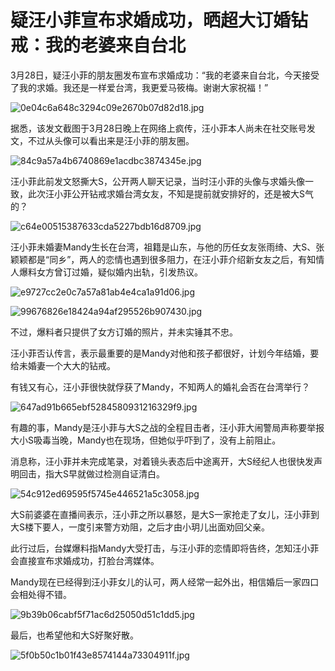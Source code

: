 # 疑汪小菲宣布求婚成功，晒超大订婚钻戒：我的老婆来自台北

3月28日，疑汪小菲的朋友圈发布宣布求婚成功：“我的老婆来自台北，今天接受了我的求婚。我还是一样爱台湾，我更爱马筱梅。谢谢大家祝福！”

![0e04c6a648c3294c09e2670b07d82d18.jpg](https://raw.githubusercontent.com/qqhsx/qqnews_image/main/2024/03/28/疑汪小菲宣布求婚成功，晒超大订婚钻戒：我的老婆来自台北/0e04c6a648c3294c09e2670b07d82d18.jpg)

据悉，该发文截图于3月28日晚上在网络上疯传，汪小菲本人尚未在社交账号发文，不过从头像可以看出来是汪小菲的朋友圈。

![84c9a57a4b6740869e1acdbc3874345e.jpg](https://raw.githubusercontent.com/qqhsx/qqnews_image/main/2024/03/28/疑汪小菲宣布求婚成功，晒超大订婚钻戒：我的老婆来自台北/84c9a57a4b6740869e1acdbc3874345e.jpg)

汪小菲此前发文怒撕大S，公开两人聊天记录，当时汪小菲的头像与求婚头像一致，此次汪小菲公开钻戒求婚台湾女友，不知是提前就安排好的，还是被大S气的？

![c64e00515387633cda5227bdb16d8709.jpg](https://raw.githubusercontent.com/qqhsx/qqnews_image/main/2024/03/28/疑汪小菲宣布求婚成功，晒超大订婚钻戒：我的老婆来自台北/c64e00515387633cda5227bdb16d8709.jpg)

汪小菲未婚妻Mandy生长在台湾，祖籍是山东，与他的历任女友张雨绮、大S、张颖颖都是“同乡”，两人的恋情也遇到很多阻力，在汪小菲介绍新女友之后，有知情人爆料女方曾订过婚，疑似婚内出轨，引发热议。

![e9727cc2e0c7a57a81ab4e4ca1a91d06.jpg](https://raw.githubusercontent.com/qqhsx/qqnews_image/main/2024/03/28/疑汪小菲宣布求婚成功，晒超大订婚钻戒：我的老婆来自台北/e9727cc2e0c7a57a81ab4e4ca1a91d06.jpg)

![99676826e18424a94af295526b907430.jpg](https://raw.githubusercontent.com/qqhsx/qqnews_image/main/2024/03/28/疑汪小菲宣布求婚成功，晒超大订婚钻戒：我的老婆来自台北/99676826e18424a94af295526b907430.jpg)

不过，爆料者只提供了女方订婚的照片，并未实锤其不忠。

汪小菲否认传言，表示最重要的是Mandy对他和孩子都很好，计划今年结婚，要给未婚妻一个大大的钻戒。

有钱又有心，汪小菲很快就俘获了Mandy，不知两人的婚礼会否在台湾举行？

![647ad91b665ebf5284580931216329f9.jpg](https://raw.githubusercontent.com/qqhsx/qqnews_image/main/2024/03/28/疑汪小菲宣布求婚成功，晒超大订婚钻戒：我的老婆来自台北/647ad91b665ebf5284580931216329f9.jpg)

有趣的事，Mandy是汪小菲与大S之战的全程目击者，汪小菲大闹警局声称要举报大小S吸毒当晚，Mandy也在现场，但她似乎吓到了，没有上前阻止。

消息称，汪小菲并未完成笔录，对着镜头表态后中途离开，大S经纪人也很快发声明回击，指大S早就做过检测自证清白。

![54c912ed69595f5745e446521a5c3058.jpg](https://raw.githubusercontent.com/qqhsx/qqnews_image/main/2024/03/28/疑汪小菲宣布求婚成功，晒超大订婚钻戒：我的老婆来自台北/54c912ed69595f5745e446521a5c3058.jpg)

大S前婆婆在直播间表示，汪小菲之所以暴怒，是大S一家抢走了女儿，汪小菲到大S楼下要人，一度引来警方劝阻，之后才由小玥儿出面劝回父亲。

此行过后，台媒爆料指Mandy大受打击，与汪小菲的恋情即将告终，怎知汪小菲会直接宣布求婚成功，打脸台湾媒体。

Mandy现在已经得到汪小菲女儿的认可，两人经常一起外出，相信婚后一家四口会相处得不错。

![9b39b06cabf5f71ac6d25050d51c1dd5.jpg](https://raw.githubusercontent.com/qqhsx/qqnews_image/main/2024/03/28/疑汪小菲宣布求婚成功，晒超大订婚钻戒：我的老婆来自台北/9b39b06cabf5f71ac6d25050d51c1dd5.jpg)

最后，也希望他和大S好聚好散。

![5f0b50c1b01f43e8574144a73304911f.jpg](https://raw.githubusercontent.com/qqhsx/qqnews_image/main/2024/03/28/疑汪小菲宣布求婚成功，晒超大订婚钻戒：我的老婆来自台北/5f0b50c1b01f43e8574144a73304911f.jpg)

